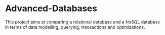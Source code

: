 # Advanced-Databases
This project aims at comparing a relational database and a NoSQL database in terms of data modelling, querying, transactions and optimizations.
